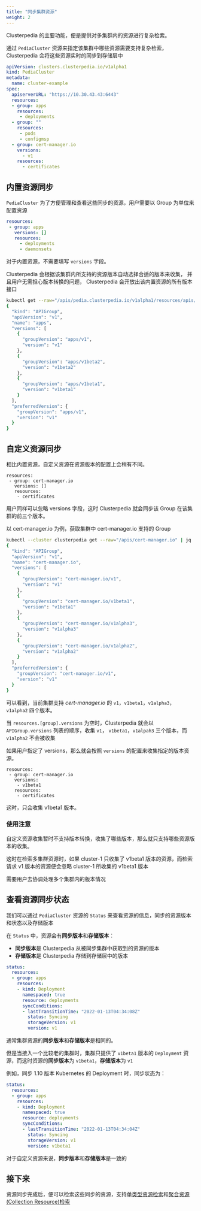 ```yaml
---
title: "同步集群资源"
weight: 2
---
```


Clusterpedia 的主要功能，便是提供对多集群内的资源进行复杂检索。

通过 `PediaCluster` 资源来指定该集群中哪些资源需要支持复杂检索，Clusterpedia 会将这些资源实时的同步到存储层中

```yaml
apiVersion: clusters.clusterpedia.io/v1alpha1
kind: PediaCluster
metadata:
  name: cluster-example
spec:
  apiserverURL: "https://10.30.43.43:6443"
  resources:
  - group: apps
    resources:
     - deployments
  - group: ""
    resources:
     - pods
     - configmsp
  - group: cert-manager.io
    versions:
      - v1
    resources:
      - certificates
```

## 内置资源同步
`PediaCluster` 为了方便管理和查看这些同步的资源，用户需要以 Group 为单位来配置资源
```yaml
resources:
 - group: apps
   versions: []
   resources:
     - deployments
     - daemonsets
```
对于内置资源，不需要填写 `versions` 字段。

Clusterpedia 会根据该集群内所支持的资源版本自动选择合适的版本来收集，
并且用户无需担心版本转换的问题， Clusterpedia 会开放出该内置资源的所有版本接口
```bash
kubectl get --raw="/apis/pedia.clusterpedia.io/v1alpha1/resources/apis/apps" | jq
{
  "kind": "APIGroup",
  "apiVersion": "v1",
  "name": "apps",
  "versions": [
    {
      "groupVersion": "apps/v1",
      "version": "v1"
    },
    {
      "groupVersion": "apps/v1beta2",
      "version": "v1beta2"
    },
    {
      "groupVersion": "apps/v1beta1",
      "version": "v1beta1"
    }
  ],
  "preferredVersion": {
    "groupVersion": "apps/v1",
    "version": "v1"
  }
}
```

## 自定义资源同步
相比内置资源，自定义资源在资源版本的配置上会稍有不同。
```yaml:
resources:
 - group: cert-manager.io
   versions: []
   resources:
    - certificates
```
用户同样可以忽略 versions 字段，这时 Clusterpedia 就会同步该 Group 在该集群的前三个版本。

以 cert-manager.io 为例，获取集群中 cert-manager.io 支持的 Group
```bash
kubectl --cluster clusterpedia get --raw="/apis/cert-manager.io" | jq
{
  "kind": "APIGroup",
  "apiVersion": "v1",
  "name": "cert-manager.io",
  "versions": [
    {
      "groupVersion": "cert-manager.io/v1",
      "version": "v1"
    },
    {
      "groupVersion": "cert-manager.io/v1beta1",
      "version": "v1beta1"
    },
    {
      "groupVersion": "cert-manager.io/v1alpha3",
      "version": "v1alpha3"
    },
    {
      "groupVersion": "cert-manager.io/v1alpha2",
      "version": "v1alpha2"
    }
  ],
  "preferredVersion": {
    "groupVersion": "cert-manager.io/v1",
    "version": "v1"
  }
}
```
可以看到，当前集群支持 *cert-manager.io*  的 `v1`，`v1beta1`，`v1alpha3`，`v1alpha2` 四个版本。

当 `resources.[group].versions` 为空时，Clusterpedia 就会以 `APIGroup.versions` 列表的顺序，收集 `v1`， `v1beta1`，`v1alpah3` 三个版本，而 `v1alpha2` 不会被收集

如果用户指定了 versions，那么就会按照 `versions` 的配置来收集指定的版本资源。
```yaml:
resources:
 - group: cert-manager.io
   versions:
    - v1beta1
   resources:
    - certificates
```
这时，只会收集 v1beta1 版本。

### 使用注意
自定义资源收集暂时不支持版本转换，收集了哪些版本，那么就只支持哪些资源版本的收集。

这时在检索多集群资源时，如果 cluster-1 只收集了 v1beta1 版本的资源，而检索请求 v1 版本的资源便会忽略 cluster-1 所收集的 v1beta1 版本

需要用户去协调处理多个集群内的版本情况

## 查看资源同步状态
我们可以通过 `PediaCluster` 资源的 `Status` 来查看资源的信息，同步的资源版本和状态以及存储版本

在 `Status` 中，资源会有**同步版本**和**存储版本**：
* **同步版本**是 Clusterpedia 从被同步集群中获取到的资源的版本
* **存储版本**是 Clusterpedia 存储到存储层中的版本

```yaml
status:
  resources:
  - group: apps
    resources:
    - kind: Deployment
      namespaced: true
      resource: deployments
      syncConditions:
      - lastTransitionTime: "2022-01-13T04:34:08Z"
        status: Syncing
        storageVersion: v1
        version: v1
```
通常集群资源的**同步版本**和**存储版本**是相同的。

但是当接入一个比较老的集群时，集群只提供了 `v1beta1` 版本的 `Deployment` 资源，而这时资源的**同步版本**为 `v1beta1`，**存储版本**为 `v1`

例如，同步 1.10 版本 Kubernetes 的 Deployment 时，同步状态为：
```yaml
status:
  resources:
  - group: apps
    resources:
    - kind: Deployment
      namespaced: true
      resource: deployments
      syncConditions:
      - lastTransitionTime: "2022-01-13T04:34:04Z"
        status: Syncing
        storageVersion: v1
        version: v1beta1
```

对于自定义资源来说，**同步版本**和**存储版本**是一致的

## 接下来
资源同步完成后，便可以检索这些同步的资源，支持[单类型资源检索](../searching-for-resources)和[聚合资源(Collection Resource)检索](../searching-for-collectionresource)
